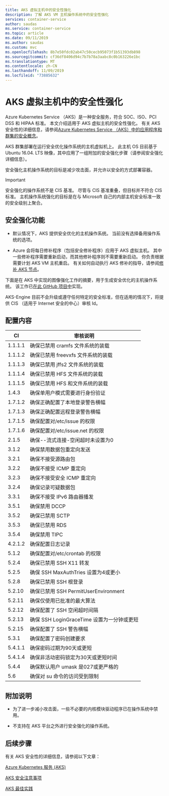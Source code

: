 ```yaml
---
title: AKS 虚拟主机中的安全性强化
description: 了解 AKS VM 主机操作系统中的安全性强化
services: container-service
author: saudas
ms.service: container-service
ms.topic: article
ms.date: 09/11/2019
ms.author: saudas
ms.custom: mvc
ms.openlocfilehash: 8b7e50fdc02ab47c50cecb95073f1b51393db898
ms.sourcegitcommit: cf36df8406d94c7b7b78a3aabc8c0b163226e1bc
ms.translationtype: MT
ms.contentlocale: zh-CN
ms.lasthandoff: 11/09/2019
ms.locfileid: "73885632"
---
```

# <a name="security-hardening-in-aks-virtual-machine-hosts"></a>AKS 虚拟主机中的安全性强化 

Azure Kubernetes Service （AKS）是一种安全服务，符合 SOC、ISO、PCI DSS 和 HIPAA 标准。 本文介绍适用于 AKS 虚拟主机的安全性强化。 有关 AKS 安全性的详细信息，请参阅[Azure Kubernetes Service （AKS）中的应用程序和群集的安全概念](https://docs.microsoft.com/azure/aks/concepts-security)。

AKS 群集部署在运行安全优化操作系统的主机虚拟机上。 此主机 OS 目前基于 Ubuntu 16.04. LTS 映像，其中应用了一组附加的安全强化步骤（请参阅安全强化详细信息）。   

安全强化主机操作系统的目标是减少攻击面，并允许以安全的方式部署容器。 

> [!Important]
> 安全强化的操作系统不是 CIS 基准。 尽管与 CIS 基准重叠，但目标并不符合 CIS 标准。 主机操作系统强化的目标是在与 Microsoft 自己的内部主机安全标准一致的安全级别上聚合。 

## <a name="security-hardening-features"></a>安全强化功能 

* 默认情况下，AKS 提供安全优化的主机操作系统。 当前没有选择备用操作系统的选项。 

* Azure 会将每日修补程序（包括安全修补程序）应用于 AKS 虚拟主机。 其中一些修补程序需要重新启动，而其他修补程序则不需要重新启动。 你负责根据需要计划 AKS VM 主机重启。 有关如何自动执行 AKS 修补的指导，请参阅[修补 AKS 节点](https://docs.microsoft.com/azure/aks/node-updates-kured)。

下面是在 AKS 中实现的图像强化工作的摘要，用于生成安全优化的主机操作系统。 该工作已[在此 GitHub 项目中](https://github.com/Azure/aks-engine/projects/7)实现。  

AKS-Engine 目前不会升级或遵守任何特定的安全标准，但在适用的情况下，将提供 CIS （适用于 Internet 安全的中心）审核 Id。 

## <a name="whats-configured"></a>配置内容

| CI  | 审核说明| 
|---|---|
| 1.1.1.1 |确保已禁用 cramfs 文件系统的装载|
| 1.1.1.2 |确保已禁用 freevxfs 文件系统的装载|
| 1.1.1.3 |确保已禁用 jffs2 文件系统的装载|
| 1.1.1.4 |确保已禁用 HFS 文件系统的装载|
| 1.1.1.5 |确保已禁用 HFS 和文件系统的装载|
|1.4.3 |确保单用户模式需要进行身份验证 |
|1.7.1.2 |确保正确配置了本地登录警告横幅 |
|1.7.1.3 |确保正确配置远程登录警告横幅 |
|1.7.1.5 |确保配置对/etc/issue 的权限 |
|1.7.1.6 |确保配置对/etc/issue.net 的权限 |
|2.1.5 |确保--流式连接-空闲超时未设置为0 |
|3.1.2 |确保禁用数据包重定向发送 |
|3.2.1 |确保不接受源路由包 |
|3.2.2 |确保不接受 ICMP 重定向 |
|3.2.3 |确保不接受安全 ICMP 重定向 |
|3.2.4 |确保记录可疑数据包 |
|3.3.1 |确保不接受 IPv6 路由器播发 |
|3.5.1 |确保禁用 DCCP |
|3.5.2 |确保已禁用 SCTP |
|3.5.3 |确保已禁用 RDS |
|3.5.4 |确保禁用 TIPC |
|4.2.1.2 |确保配置日志记录 |
|5.1.2 |确保配置对/etc/crontab 的权限 |
|5.2.4 |确保已禁用 SSH X11 转发 |
|5.2.5 |确保 SSH MaxAuthTries 设置为4或更小 |
|5.2.8 |确保已禁用 SSH 根登录 |
|5.2.10 |确保已禁用 SSH PermitUserEnvironment |
|5.2.11 |确保仅使用已批准的最大算法 |
|5.2.12 |确保配置了 SSH 空闲超时间隔 |
|5.2.13 |确保 SSH LoginGraceTime 设置为一分钟或更短 |
|5.2.15 |确保配置了 SSH 警告横幅 |
|5.3.1 |确保配置了密码创建要求 |
|5.4.1.1 |确保密码过期为90天或更短 |
|5.4.1.4 |确保非活动密码锁定为30天或更短时间 |
|5.4.4 |确保默认用户 umask 是027或更严格的 |
|5.6 |确保对 su 命令的访问受到限制|

## <a name="additional-notes"></a>附加说明
 
* 为了进一步减小攻击面，一些不必要的内核模块驱动程序已在操作系统中禁用。 

* 不支持在 AKS 平台之外进行安全强化的操作系统。 

## <a name="next-steps"></a>后续步骤  

有关 AKS 安全性的详细信息，请参阅以下文章： 

[Azure Kubernetes 服务 (AKS)](https://docs.microsoft.com/azure/aks/intro-kubernetes)

[AKS 安全注意事项](https://docs.microsoft.com/azure/aks/concepts-security)

[AKS 最佳实践](https://docs.microsoft.com/azure/aks/best-practices)
